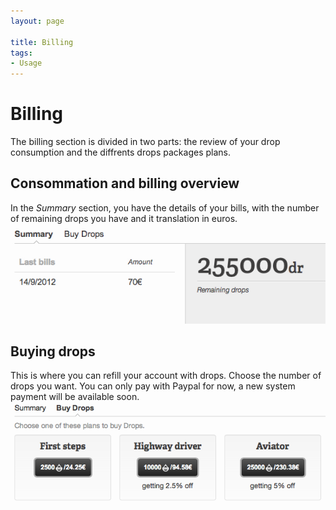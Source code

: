 ```yaml
---
layout: page

title: Billing
tags:
- Usage
---
```

# Billing

The billing section is divided in two parts: the review of your drop consumption and the diffrents drops packages plans.
## Consommation and billing overview
In the *Summary* section, you have the details of your bills, with the number of remaining drops you have and it translation in euros.  
<img class="thumbnail img_doc" src="/img/bills.png">


## Buying drops

This is where you can refill your account with drops. Choose the number of drops you want.
You can only pay with Paypal for now, a new system payment will be available soon.  
<img class="thumbnail img_doc" src="/img/bills2.png">

